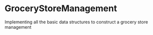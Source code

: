 # GroceryStoreManagement
Implementing all the basic data structures to construct a grocery store management 
